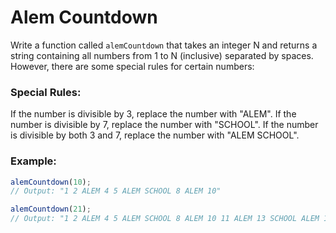 # Alem Countdown

Write a function called `alemCountdown` that takes an integer N and returns a string containing all numbers from 1 to N (inclusive) separated by spaces. However, there are some special rules for certain numbers:

### Special Rules:

If the number is divisible by 3, replace the number with "ALEM".
If the number is divisible by 7, replace the number with "SCHOOL".
If the number is divisible by both 3 and 7, replace the number with "ALEM SCHOOL".

### Example:

```js
alemCountdown(10);
// Output: "1 2 ALEM 4 5 ALEM SCHOOL 8 ALEM 10"
```

```js
alemCountdown(21);
// Output: "1 2 ALEM 4 5 ALEM SCHOOL 8 ALEM 10 11 ALEM 13 SCHOOL ALEM 16 ALEM 19 20 ALEM SCHOOL"
```
